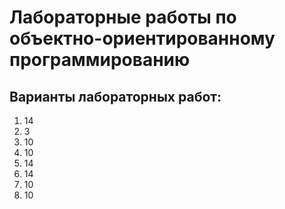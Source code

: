 # Лабораторные работы по объектно-ориентированному программированию
## Варианты лабораторных работ:
1. 14
2. 3
3. 10
4. 10
5. 14
6. 14
7. 10
8. 10

